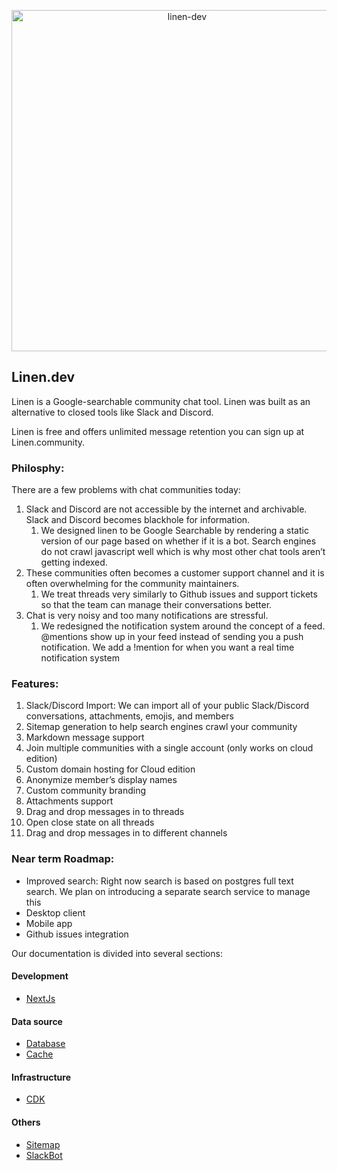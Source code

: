 <p align="center">
  <a href="https://linen.dev/">
    <img alt="linen-dev" src="https://d2mu86a8belxbg.cloudfront.net/logos/linen-black-logo.svg" width="546">
  </a>
</p>

## Linen.dev

Linen is a Google-searchable community chat tool. Linen was built as an alternative to closed tools like Slack and Discord.

Linen is free and offers unlimited message retention you can sign up at Linen.community.

### Philosphy:

There are a few problems with chat communities today:

1. Slack and Discord are not accessible by the internet and archivable. Slack and Discord becomes blackhole for information.
   1. We designed linen to be Google Searchable by rendering a static version of our page based on whether if it is a bot. Search engines do not crawl javascript well which is why most other chat tools aren’t getting indexed.
2. These communities often becomes a customer support channel and it is often overwhelming for the community maintainers.
   1. We treat threads very similarly to Github issues and support tickets so that the team can manage their conversations better.
3. Chat is very noisy and too many notifications are stressful.
   1. We redesigned the notification system around the concept of a feed. @mentions show up in your feed instead of sending you a push notification. We add a !mention for when you want a real time notification system

### Features:

1. Slack/Discord Import: We can import all of your public Slack/Discord conversations, attachments, emojis, and members
2. Sitemap generation to help search engines crawl your community
3. Markdown message support
4. Join multiple communities with a single account (only works on cloud edition)
5. Custom domain hosting for Cloud edition
6. Anonymize member’s display names
7. Custom community branding
8. Attachments support
9. Drag and drop messages in to threads
10. Open close state on all threads
11. Drag and drop messages in to different channels

### Near term Roadmap:

- Improved search: Right now search is based on postgres full text search. We plan on introducing a separate search service to manage this
- Desktop client
- Mobile app
- Github issues integration

Our documentation is divided into several sections:

#### Development

- [NextJs](./docs/nextjs.md)

#### Data source

- [Database](./docs/database.md)
- [Cache](./docs/cache.md)

#### Infrastructure

- [CDK](./docs/cdk.md)

#### Others

- [Sitemap](./docs/sitemap.md)
- [SlackBot](./docs/slack-app.md)
